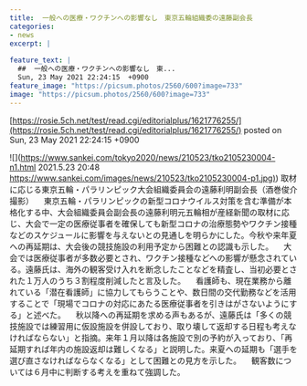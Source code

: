 ```yaml
---
title:  一般への医療・ワクチンへの影響なし　東京五輪組織委の遠藤副会長  
categories:
- news
excerpt: |
  
feature_text: |
  ##  一般への医療・ワクチンへの影響なし　東...
  Sun, 23 May 2021 22:24:15  +0900
feature_image: "https://picsum.photos/2560/600?image=733"
image: "https://picsum.photos/2560/600?image=733"
---
```


[https://rosie.5ch.net/test/read.cgi/editorialplus/1621776255/](https://rosie.5ch.net/test/read.cgi/editorialplus/1621776255/)
posted on Sun, 23 May 2021 22:24:15  +0900

<!--more-->

![](https://www.sankei.com/tokyo2020/news/210523/tko2105230004-n1.html 2021.5.23 20:48 [https://www.sankei.com/images/news/210523/tko2105230004-p1.jpg)](https://www.sankei.com/images/news/210523/tko2105230004-p1.jpg)) 取材に応じる東京五輪・パラリンピック大会組織委員会の遠藤利明副会長（酒巻俊介撮影） 　東京五輪・パラリンピックの新型コロナウイルス対策を含む準備が本格化する中、大会組織委員会副会長の遠藤利明元五輪相が産経新聞の取材に応じ、大会で一定の医療従事者を確保しても新型コロナの治療態勢やワクチン接種などのスケジュールに影響を与えないとの見通しを明らかにした。今秋や来年夏への再延期は、大会後の競技施設の利用予定から困難との認識も示した。 　大会では医療従事者が多数必要とされ、ワクチン接種などへの影響が懸念されている。遠藤氏は、海外の観客受け入れを断念したことなどを精査し、当初必要とされた１万人のうち３割程度削減したと言及した。 　看護師も、現在業務から離れている「潜在看護師」に協力してもらうことや、数日間の交代勤務などを活用することで「現場でコロナの対応にあたる医療従事者を引きはがさないようにする」と述べた。 　秋以降への再延期を求める声もあるが、遠藤氏は「多くの競技施設では練習用に仮設施設を併設しており、取り壊して返却する日程も考えなければならない」と指摘。来年１月以降は各施設で別の予約が入っており、「再延期すれば年内の施設返却は難しくなる」と説明した。来夏への延期も「選手を選び直さなければならなくなる」として困難との見方を示した。 　観客数については６月中に判断する考えを重ねて強調した。
